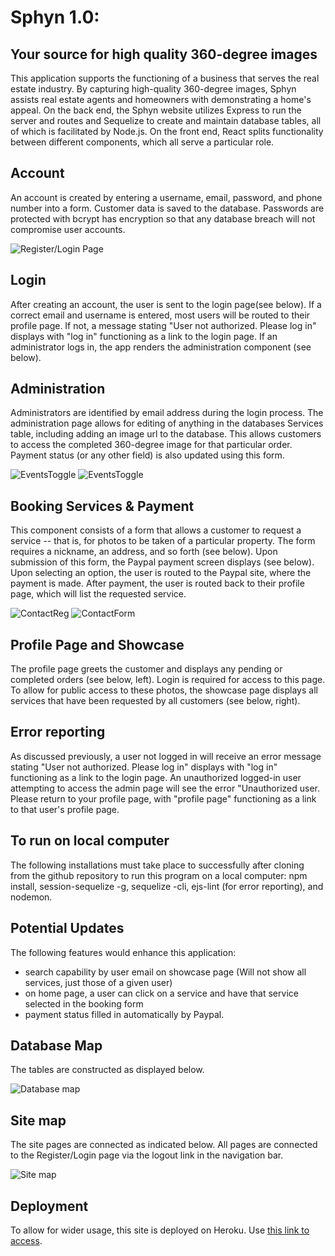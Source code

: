 # Sphyn 1.0: 
## Your source for high quality 360-degree images

This application supports the functioning of a business that serves the real estate industry. By capturing high-quality 360-degree images, Sphyn assists real estate agents and homeowners with demonstrating a home's appeal. On the back end, the Sphyn website utilizes Express to run the server and routes and Sequelize to create and maintain database tables, all of which is facilitated by Node.js. On the front end, React splits functionality between different components, which all serve a particular role.


## Account

An account is created by entering a username, email, password, and phone number into a form. Customer data is saved to the database. Passwords are protected with bcrypt has encryption so that any database breach will not compromise user accounts.

![Register/Login Page](https://i.ibb.co/LSrLJ2d/Screen-Shot-2020-06-03-at-6-39-48-AM.png)


## Login
After creating an account, the user is sent to the login page(see below). If a correct email and username is entered, most users will be routed to their profile page. If not, a message stating "User not authorized. Please log in" displays with "log in" functioning as a link to the login page. If an administrator logs in, the app renders the administration component (see below).

## Administration

Administrators are identified by email address during the login process. The administration page allows for editing of anything in the databases Services table, including adding an image url to the database. This allows customers to access the completed 360-degree image for that particular order. Payment status (or any other field) is also updated using this form.

![EventsToggle](https://i.ibb.co/chTKkhY/Screen-Shot-2020-06-03-at-6-53-59-AM.png)    ![EventsToggle](https://i.ibb.co/jG8hxqN/Screen-Shot-2020-06-03-at-6-54-43-AM.png)    

## Booking Services & Payment

This component consists of a form that allows a customer to request a service -- that is, for photos to be taken of a particular property. The form requires a nickname, an address, and so forth (see below). Upon submission of this form, the Paypal payment screen displays (see below). Upon selecting an option, the user is routed to the Paypal site, where the payment is made. After payment, the user is routed back to their profile page, which will list the requested service.

![ContactReg](https://i.ibb.co/C1Scwsd/Screen-Shot-2020-06-03-at-6-44-23-AM.png)    ![ContactForm](https://i.ibb.co/9H8hVr5/Screen-Shot-2020-06-03-at-6-45-11-AM.png)

## Profile Page and Showcase

The profile page greets the customer and displays any pending or completed orders (see below, left). Login is required for access to this page. To allow for public access to these photos, the showcase page displays all services that have been requested by all customers (see below, right). 

## Error reporting
As discussed previously, a user not logged in will receive an error message stating "User not authorized. Please log in" displays with "log in" functioning as a link to the login page. An unauthorized logged-in user attempting to access the admin page will see the error "Unauthorized user. Please return to your profile page, with "profile page" functioning as a link to that user's profile page.

## To run on local computer

The following installations must take place to successfully after cloning from the github repository to run this program on a local computer: npm install, session-sequelize -g, sequelize -cli, ejs-lint (for error reporting), and nodemon.

## Potential Updates

The following features would enhance this application:

 - search capability by user email on showcase page (Will not show all services, just those of a given user)
 - on home page, a user can click on a service and have that service selected in the booking form
 - payment status filled in automatically by Paypal.

## Database Map

The tables are constructed as displayed below.

![Database map](https://i.ibb.co/qrnvFVL/eventsetdb.png)


## Site map

The site pages are connected as indicated below. All pages are connected to the Register/Login page via the logout link in the navigation bar.

![Site map](https://i.ibb.co/6DmGYfj/final-site-map.png)

## Deployment
To allow for wider usage, this site is deployed on Heroku. Use [this link to access](https://eventset.herokuapp.com/).
